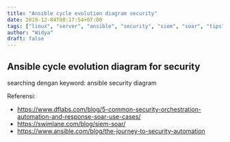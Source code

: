 ```yaml
---
title: "Ansible cycle evolution diagram security"
date: 2019-12-04T08:17:54+07:00
tags: ["linux", "server", "ansible", "security", "siem", "soar", "tips"]
author: "Widya"
draft: false
---
```


## Ansible cycle evolution diagram for security

searching dengan keyword: ansible security diagram

Referensi:

* https://www.dflabs.com/blog/5-common-security-orchestration-automation-and-response-soar-use-cases/
* https://swimlane.com/blog/siem-soar/
* https://www.ansible.com/blog/the-journey-to-security-automation


